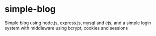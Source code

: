 # simple-blog
Simple blog using node.js, express.js, mysql and ejs, and a simple login system with middleware using bcrypt, cookies and sessions
